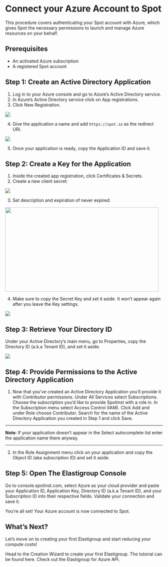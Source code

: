 # Connect your Azure Account to Spot

This procedure covers authenticating your Spot account with Azure, which gives Spot the necessary permissions to launch and manage Azure resources on your behalf.

## Prerequisites
* An activated Azure subscription
* A registered Spot account

## Step 1: Create an Active Directory Application
1. Log in to your Azure console and go to Azure’s Active Directory service.
2. In Azure’s Active Directory service click on App registrations.
3. Click New Registration.

<img src="/connect-your-cloud-provider/_media/azure1-768x248.png" />

4. Give the application a name and add `https://spot.io` as the redirect URI.

<img src="/connect-your-cloud-provider/_media/azure2-1024x774.png" />

5. Once your application is ready, copy the Application ID and save it.

## Step 2: Create a Key for the Application
1. Inside the created app registration, click Certificates & Secrets.
2. Create a new client secret:

<img src="/connect-your-cloud-provider/_media/azure3-768x240.png" />

3. Set description and expiration of never expired:

<img src="/connect-your-cloud-provider/_media/azure4-768x424.png" width="490" height="270" />

4. Make sure to copy the Secret Key and set it aside. It won’t appear again after you leave the Key settings.

<img src="/connect-your-cloud-provider/_media/azure5-1024x631.png" />

## Step 3: Retrieve Your Directory ID
Under your Active Directory’s main menu, go to Properties, copy the Directory ID (a.k.a Tenant ID), and set it aside.

<img src="/connect-your-cloud-provider/_media/azure6-1024x481.png" />

## Step 4: Provide Permissions to the Active Directory Application
1. Now that you’ve created an Active Directory Application you’ll provide it with Contributor permissions.
Under All Services select Subscriptions. Choose the subscription you’d like to provide Spotinst with a role in.
In the Subscription menu select Access Control (IAM). Click Add and under Role choose Contributor.
Search for the name of the Active Directory Application you created in Step 1 and click Save.
---
**Note**: If your application doesn’t appear in the Select autocomplete list enter the application name there anyway.

---
2. In the Role Assignment menu click on your application and copy the Object ID (aka subscription ID) and set it aside.

## Step 5: Open The Elastigroup Console
Go to console.spotinst.com, select Azure as your cloud provider and paste your Application ID, Application Key, Directory ID (a.k.a Tenant ID), and your Subscription ID into their respective fields. Validate your connection and  save it.

You’re all set! Your Azure account is now connected to Spot.

## What’s Next?
Let’s move on to creating your first Elastigroup and start reducing your compute costs!

Head to the Creation Wizard to create your first Elastigroup. The tutorial can be found here.
Check out the Elastigroup for Azure API.
